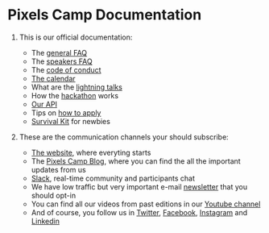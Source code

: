 # Pixels Camp Documentation

1. This is our official documentation:

    * The [general FAQ][3]
    * The [speakers FAQ][4]
    * The [code of conduct][5]
    * [The calendar][6]
    * What are the [lightning talks][8]
    * How the [hackathon][9] works
    * [Our API][10]
    * Tips on [how to apply][11]
    * [Survival Kit][2] for newbies

1. These are the communication channels your should subscribe:

    * [The website][19], where everyting starts
    * The [Pixels Camp Blog][12], where you can find the all the important updates from us
    * [Slack][7], real-time community and participants chat
    * We have low traffic but very important e-mail [newsletter][13] that you should opt-in
    * You can find all our videos from past editions in our [Youtube channel][18]
    * And of course, you follow us in [Twitter][14], [Facebook][15], [Instagram][16] and [Linkedin][17]

[2]: https://github.com/PixelsCamp/docs/blob/master/N00BS.md
[3]: https://github.com/PixelsCamp/docs/blob/master/FAQ.md
[4]: https://github.com/PixelsCamp/docs/blob/master/SPEAKERS_FAQ.md
[5]: https://github.com/PixelsCamp/docs/blob/master/CODE_OF_CONDUCT.md
[6]: https://github.com/PixelsCamp/docs/blob/master/CALENDAR.md
[7]: https://github.com/PixelsCamp/docs/blob/master/SLACK.md
[8]: https://github.com/PixelsCamp/docs/blob/master/LIGHTNING_TALKS.md
[9]: https://github.com/PixelsCamp/docs/blob/master/HACKATHON.md
[10]: https://github.com/PixelsCamp/docs/blob/master/API.md
[11]: https://github.com/PixelsCamp/docs/blob/master/APPLY.md
[12]: https://blog.pixels.camp/
[13]: https://landing.mailerlite.com/webforms/submit/l1v3j1
[14]: https://twitter.com/pixelscamp
[15]: https://www.facebook.com/pxlscmp
[16]: https://www.instagram.com/pixelscamp/
[17]: https://www.linkedin.com/showcase/pixelscamp
[18]: https://www.youtube.com/c/PixelsCamp
[19]: https://pixels.camp

